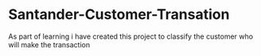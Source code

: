 # Santander-Customer-Transation
As part of learning i have created this project to classify the customer who will make the transaction
